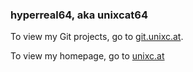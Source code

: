 ### hyperreal64, aka unixcat64

To view my Git projects, go to [git.unixc.at](https://git.unixc.at).

To view my homepage, go to [unixc.at](https://unixc.at)
